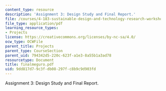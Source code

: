 ```yaml
---
content_type: resource
description: 'Assignment 3: Design Study and Final Report.'
file: /courses/4-183-sustainable-design-and-technology-research-workshop-spring-2004/9dd817d79c3fdb08297fc8b9c9d903fd_finalmeguro.pdf
file_type: application/pdf
learning_resource_types:
- Projects
license: https://creativecommons.org/licenses/by-nc-sa/4.0/
ocw_type: OCWFile
parent_title: Projects
parent_type: CourseSection
parent_uid: 794342d5-220c-623f-a1e3-8a55b1a3ad78
resourcetype: Document
title: finalmeguro.pdf
uid: 9dd817d7-9c3f-db08-297f-c8b9c9d903fd
---
```

Assignment 3: Design Study and Final Report.